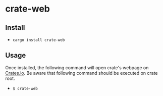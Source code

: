 # crate-web

## Install
- `cargo install crate-web`

## Usage
Once installed, the following command will open crate's webpage on [Crates.io](https://crates.io/). Be aware that following command should be executed on crate root.
- `$ crate-web`